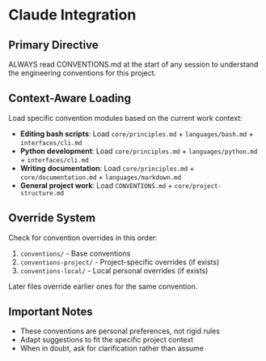 # Claude Integration

## Primary Directive

ALWAYS read CONVENTIONS.md at the start of any session to understand the engineering conventions for this project.

## Context-Aware Loading

Load specific convention modules based on the current work context:

- **Editing bash scripts**: Load `core/principles.md` + `languages/bash.md` + `interfaces/cli.md`
- **Python development**: Load `core/principles.md` + `languages/python.md` + `interfaces/cli.md`
- **Writing documentation**: Load `core/principles.md` + `core/documentation.md` + `languages/markdown.md`
- **General project work**: Load `CONVENTIONS.md` + `core/project-structure.md`

## Override System

Check for convention overrides in this order:
1. `conventions/` - Base conventions
2. `conventions-project/` - Project-specific overrides (if exists)
3. `conventions-local/` - Local personal overrides (if exists)

Later files override earlier ones for the same convention.

## Important Notes

- These conventions are personal preferences, not rigid rules
- Adapt suggestions to fit the specific project context
- When in doubt, ask for clarification rather than assume